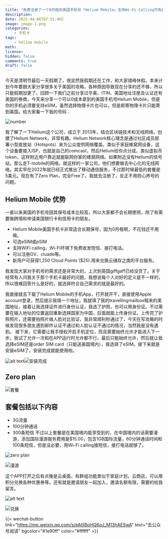 ```yaml
---
title: "免费注册了一个0月租的美国手机号「Helium Mobile」支持Wi-Fi Calling可免费收发短信，接打电话！"
description: 
date: 2025-04-06T07:51:40Z
image: image-1.png
categories:
    - 手机卡
tags:
    - helium mobile
math: 
license: 
hidden: false
comments: true
draft: false
---
```



今天是清明节最后一天假期了，很显然我假期还在工作，和大家错峰休假。本来计划今年要跟大家分享很多关于美国的攻略，各种原因导致现在分享的还不够，所以只能假期加更了。回顾一下我们之前分享过华美、ITIN、美国地址注册及认证还有美国的券商，今天来分享一个可以0成本拿到的美国手机号Helium Mobile，但是你的手机必须要支持eSIM，虽然选择物理卡片也可以，但是邮寄物理卡片只能寄到美国。给大家看一下我的号码：

![number](image-1.png)

我了解了一下Helium这个公司，成立于 2013年，结合区块链技术和无线网络，创建了Helium Network，非常有趣。Helium Network核心理念是通过社区成员部署小型直放站（Hotspots）来为公众提供网络覆盖。类似于家庭蜂窝网设备，这个设备要接入ISP，也就是自己的comcast，然后Helium给你点分成，类似虚拟币token，这样附近用户靠近就能联网你家的蜂窝网络。如果附近没有Helium的信号站，那么走T-mobile的网络。就这样的一家公司，他们想要做去中心化的无线网络。其实早在2022年就已经正式推出了移动通信服务，不过那时候最低的套餐是5美元。现在有了Zero Plan，完全Free了。我就去注册了，反正不用担心养号的问题。

## Helium Mobile 优势

一直以来美国的手机号因其保号成本比较高，所以大家都不会长期使用，除了有需要做跨境和申请美国银行卡和信用卡的朋友。

- Helium Mobile美国手机卡非常适合长期保号，因为0月租啊，不花钱还不用嘛。
- 可选eSIM或pSIM
- 支持WiFi calling，Wi-Fi环境下免费收发短信、接打电话。
- 可以注册GV、cluade等。
- 新用户可获得1,250 Cloud Points ($25).用来兑换云储存之类的平台服务。

我发现大家对手机号的需求还是非常大的，上次到英国giffgaff已经没货了。关于经常有人问我关于那个手机卡最好的问题，我想说每个人对好的定义是不一样的，所以很难回答什么是好的，就选择符合自己需求的就是最好的。

我直接就去下载了Helium Mobile的手机App，打开就开干，直接使用Apple account登录，然后提示我填一个地址，我就填了我的travellingmailbox租来的美国地址，接着让我选择证件进行身份认证，我选了护照，也可以用身份证。不过需要在输入地址的位置返回重新选择国家为中国，后面就能上传身份证。上传完了护照照片，还需要拍照片做人脸对比验证，我非常顺利秒通过了，今天在写攻略的时候发现很多朋友遇到邮件认证不通过和人脸认证不通过的情况，当然我是没有遇到。
接下来，它需要让我手授权开启手机定位，而且需要始终允许才能进入下一步。我试了允许一次和在APP运行时允许都不行，最后只能始终允许，然后就让我选择eSIM还是order SIM card（只能送美国境内），我选择了eSIM。接下来就是安装eSIM了，安装完成就能使用啦。

![alt text](image-6.png)![安装完成](image-5.png)

## Zero plan

![套餐](https://files.mdnice.com/user/58414/4c604193-58a3-4f9d-84a3-e53be5146f3e.png)

## 套餐包括以下内容

- 3G流量
- 100分钟通话
- 300条短信
不过以上套餐是在美国境内能享受到的，在中国境内的话需要漫游，添加国际漫游服务费用是$15.00，包含1GB国际流量，60分钟通话时间和100条短信，但是没必要，用Wi-Fi calling接短信，接打电话就够了。

![zero plan](image.png)

![漫游](image-4.png)

这个APP打开之后有点像是云桌面，有群组功能类似于家庭计划，云商店，可以用积分兑换各种优惠券等。还有就是邀请朋友一起加入，邀请名额有限，需要的给我留言。

![alt text](image-3.png)

![兑换](image-2.png)

{{< wechat-button link="<https://mp.weixin.qq.com/s/eAtiIBoHQ6qJ_M13hAESwA>" text="去公众号阅读" bgcolor="#1e90ff" color="#ffffff" >}}
